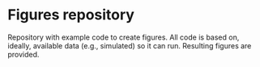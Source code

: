 # Figures repository
Repository with example code to create figures. All code is based on, ideally, available data (e.g., simulated) so it can run. Resulting figures are provided. 
